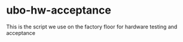 # ubo-hw-acceptance
This is the script we use on the factory floor for hardware testing and acceptance 
